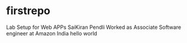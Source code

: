 # firstrepo
Lab Setup for Web APPs
SaiKiran Pendli
Worked as Associate Software engineer at Amazon India
hello world